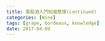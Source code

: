 ```yaml
---
title: 葡萄酒入門知識整理(continued)
categories: [Wine]
tags: [grape, bordeaux, knowledge]
date: 2017-04-09
---
```


